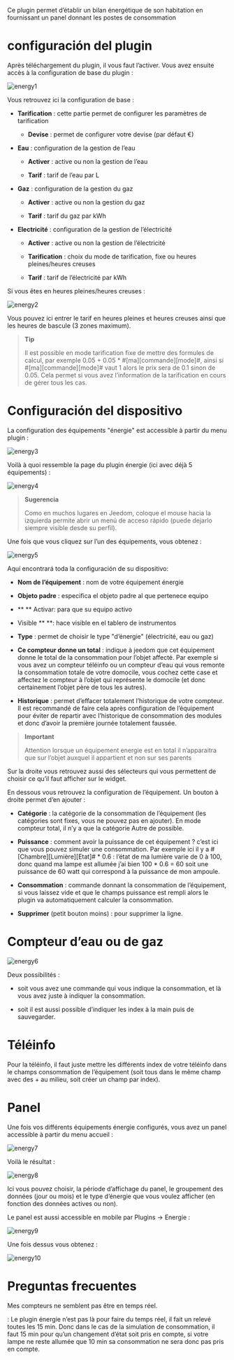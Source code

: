 Ce plugin permet d’établir un bilan énergétique de son habitation en
fournissant un panel donnant les postes de consommation

configuración del plugin
=======================

Après téléchargement du plugin, il vous faut l’activer. Vous avez
ensuite accès à la configuration de base du plugin :

![energy1](../images/energy1.PNG)

Vous retrouvez ici la configuration de base :

-   **Tarification** : cette partie permet de configurer les paramètres
    de tarification

    -   **Devise** : permet de configurer votre devise (par défaut €)

-   **Eau** : configuration de la gestion de l’eau

    -   **Activer** : active ou non la gestion de l’eau

    -   **Tarif** : tarif de l’eau par L

-   **Gaz** : configuration de la gestion du gaz

    -   **Activer** : active ou non la gestion du gaz

    -   **Tarif** : tarif du gaz par kWh

-   **Electricité** : configuration de la gestion de l’électricité

    -   **Activer** : active ou non la gestion de l’électricité

    -   **Tarification** : choix du mode de tarification, fixe ou heures
        pleines/heures creuses

    -   **Tarif** : tarif de l’électricité par kWh

Si vous êtes en heures pleines/heures creuses :

![energy2](../images/energy2.PNG)

Vous pouvez ici entrer le tarif en heures pleines et heures creuses
ainsi que les heures de bascule (3 zones maximum).

> **Tip**
>
> Il est possible en mode tarification fixe de mettre des formules de
> calcul, par exemple 0.05 + 0.05 \* \#\[ma\]\[commande\]\[mode\]\#,
> ainsi si \#\[ma\]\[commande\]\[mode\]\# vaut 1 alors le prix sera de
> 0.1 sinon de 0.05. Cela permet si vous avez l’information de la
> tarification en cours de gérer tous les cas.

Configuración del dispositivo
=============================

La configuration des équipements "énergie" est accessible à partir du
menu plugin :

![energy3](../images/energy3.PNG)

Voilà à quoi ressemble la page du plugin énergie (ici avec déjà 5
équipements) :

![energy4](../images/energy4.PNG)

> **Sugerencia**
>
> Como en muchos lugares en Jeedom, coloque el mouse hacia la izquierda
> permite abrir un menú de acceso rápido (puede
>dejarlo siempre visible desde su perfil).

Une fois que vous cliquez sur l’un des équipements, vous obtenez :

![energy5](../images/energy5.PNG)

Aquí encontrará toda la configuración de su dispositivo:

-   **Nom de l’équipement** : nom de votre équipement énergie

-   **Objeto padre** : especifica el objeto padre al que pertenece
    equipo

-   ** ** Activar: para que su equipo activo

-   Visible ** **: hace visible en el tablero de instrumentos

-   **Type** : permet de choisir le type "d’énergie" (électricité, eau
    ou gaz)

-   **Ce compteur donne un total** : indique à jeedom que cet équipement
    donne le total de la consommation pour l’objet affecté. Par exemple
    si vous avez un compteur téléinfo ou un compteur d’eau qui vous
    remonte la consommation totale de votre domocile, vous cochez cette
    case et affectez le compteur à l’objet qui représente le domocile
    (et donc certainement l’objet père de tous les autres).

-   **Historique** : permet d’effacer totalement l’historique de
    votre compteur. Il est recommandé de faire cela après configuration
    de l’équipement pour éviter de repartir avec l’historique de
    consommation des modules et donc d’avoir la première journée
    totalement faussée.

> **Important**
>
> Attention lorsque un équipement energie est en total il n’apparaitra
> que sur l’objet auxquel il appartient et non sur ses parents

Sur la droite vous retrouvez aussi des sélecteurs qui vous permettent de
choisir ce qu’il faut afficher sur le widget.

En dessous vous retrouvez la configuration de l’équipement. Un bouton à
droite permet d’en ajouter :

-   **Catégorie** : la catégorie de la consommation de l’équipement (les
    catégories sont fixes, vous ne pouvez pas en ajouter). En mode
    compteur total, il n’y a que la catégorie Autre de possible.

-   **Puissance** : comment avoir la puissance de cet équipement ? c’est
    ici que vous pouvez simuler une consommation. Par exemple ici il y a
    \#\[Chambre\]\[Lumière\]\[Etat\]\# \* 0.6 : l’état de ma lumière
    varie de 0 à 100, donc quand ma lampe est allumée j’ai bien 100 \*
    0.6 = 60 soit une puissance de 60 watt qui correspond à la puissance
    de mon ampoule.

-   **Consommation** : commande donnant la consommation de l’équipement,
    si vous laissez vide et que le champs puissance est rempli alors le
    plugin va automatiquement calculer la consommation.

-   **Supprimer** (petit bouton moins) : pour supprimer la ligne.

Compteur d’eau ou de gaz 
========================

![energy6](../images/energy6.PNG)

Deux possibilités :

-   soit vous avez une commande qui vous indique la consommation, et là
    vous avez juste à indiquer la consommation.

-   soit il est aussi possible d’indiquer les index à la main puis
    de sauvegarder.

Téléinfo 
========

Pour la téléinfo, il faut juste mettre les différents index de votre
téléinfo dans le champs consommation de l’équipement (soit tous dans le
même champ avec des + au milieu, soit créer un champ par index).

Panel 
=====

Une fois vos différents équipements énergie configurés, vous avez un
panel accessible à partir du menu accueil :

![energy7](../images/energy7.PNG)

Voilà le résultat :

![energy8](../images/energy8.PNG)

Ici vous pouvez choisir, la période d’affichage du panel, le groupement
des données (jour ou mois) et le type d’énergie que vous voulez afficher
(en fonction des données actives ou non).

Le panel est aussi accessible en mobile par Plugins → Energie :

![energy9](../images/energy9.PNG)

Une fois dessus vous obtenez :

![energy10](../images/energy10.PNG)

Preguntas frecuentes
===

Mes compteurs ne semblent pas être en temps réel.

:   Le plugin énergie n’est pas là pour faire du temps réel, il fait un
    relevé toutes les 15 min. Donc dans le cas de la simulation de
    consommation, il faut 15 min pour qu’un changement d’état soit pris
    en compte, si votre lampe ne reste allumée que 10 min sa
    consommation ne sera donc pas pris en compte.


